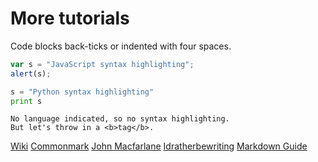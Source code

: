 # More tutorials

Code blocks
back-ticks
or indented with four spaces.
```javascript
var s = "JavaScript syntax highlighting";
alert(s);
```

```python
s = "Python syntax highlighting"
print s
```

```
No language indicated, so no syntax highlighting. 
But let's throw in a <b>tag</b>.
```


[Wiki](http://en.wikipedia.org/wiki/Markdown#Example)
[Commonmark](http://spec.commonmark.org/dingus/)
[John Macfarlane](http://johnmacfarlane.net/babelmark2/faq.html)
[Idratherbewriting](http://idratherbewriting.com/2013/06/04/exploring-markdown-in-collaborative-authoring-to-publishing-workflows/)
[Markdown Guide](https://www.markdownguide.org)
